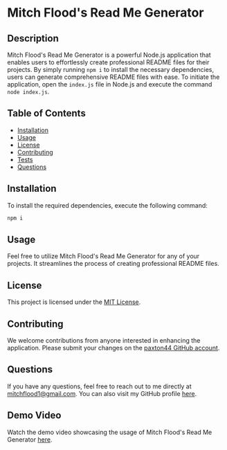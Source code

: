 # Mitch Flood's Read Me Generator

## Description
Mitch Flood's Read Me Generator is a powerful Node.js application that enables users to effortlessly create professional README files for their projects. By simply running `npm i` to install the necessary dependencies, users can generate comprehensive README files with ease. To initiate the application, open the `index.js` file in Node.js and execute the command `node index.js`.

## Table of Contents
- [Installation](#Installation)
- [Usage](#Usage)
- [License](#License)
- [Contributing](#Contributing)
- [Tests](#Tests)
- [Questions](#Questions)

## Installation
To install the required dependencies, execute the following command:
```bash
npm i
```

## Usage
Feel free to utilize Mitch Flood's Read Me Generator for any of your projects. It streamlines the process of creating professional README files.

## License
This project is licensed under the [MIT License](https://opensource.org/licenses/MIT). 

## Contributing
We welcome contributions from anyone interested in enhancing the application. Please submit your changes on the [paxton44 GitHub account](https://github.com/paxton44).

## Questions
If you have any questions, feel free to reach out to me directly at mitchflood1@gmail.com. You can also visit my GitHub profile [here](https://github.com/paxton44).

## Demo Video
Watch the demo video showcasing the usage of Mitch Flood's Read Me Generator [here](https://www.loom.com/share/780b7296075242309e50a81bda842ced).
